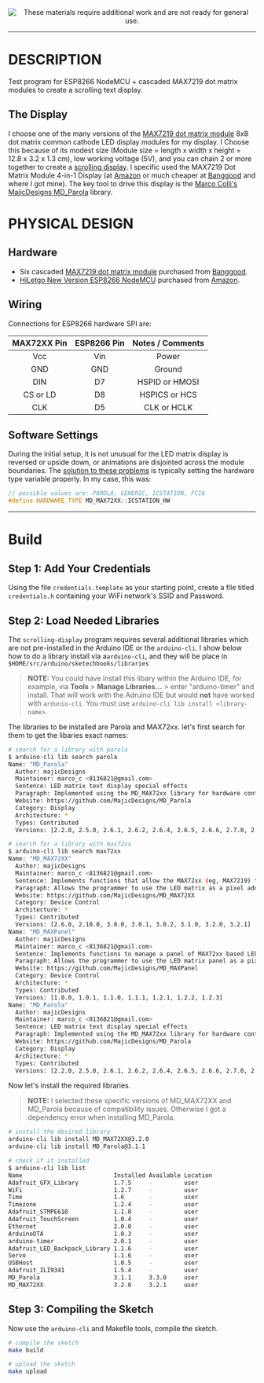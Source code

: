 <!--
Maintainer:   jeffskinnerbox@yahoo.com / www.jeffskinnerbox.me
Version:      0.2.0
-->


<div align="center">
<img src="http://www.foxbyrd.com/wp-content/uploads/2018/02/file-4.jpg" title="These materials require additional work and are not ready for general use." align="center">
</div>


---

# DESCRIPTION
Test program for ESP8266 NodeMCU + cascaded MAX7219 dot matrix modules to create a scrolling text display.

## The Display
I choose one of the many versions of the [MAX7219 dot matrix module][08]
8x8 dot matrix common cathode LED display modules for my display.
I Choose this because of its modest size
(Module size = length x width x height = 12.8 x 3.2 x 1.3 cm),
low working voltage (5V),
and you can chain 2 or more together to create a [scrolling display][10].
I specific used the MAX7219 Dot Matrix Module 4-in-1 Display
(at [Amazon][06] or much cheaper at [Banggood][07] and where I got mine).
The key tool to drive this display is the [Marco Colli's MajicDesigns MD_Parola][09] library.

# PHYSICAL DESIGN
## Hardware
* Six cascaded [MAX7219 dot matrix module][08] purchased from [Banggood][07].
* [HiLetgo New Version ESP8266 NodeMCU][02] purchased from [Amazon][01].

## Wiring
Connections for ESP8266 hardware SPI are:

|   MAX72XX Pin  | ESP8266 Pin  |   Notes / Comments  |
|:--------------:|:------------:|:-------------------:|
| Vcc            | Vin          | Power               |
| GND            | GND          | Ground              |
| DIN            | D7           | HSPID or HMOSI      |
| CS or LD       | D8           | HSPICS or HCS       |
| CLK            | D5           | CLK or HCLK         |

## Software Settings
During the initial setup, it is not unusual for the LED matrix display
is reversed or upside down, or animations are disjointed across the module boundaries.
The [solution to these problems][03] is typically setting the hardware type
variable properly.
In my case, this was:

```c++
// possible values are: PAROLA, GENERIC, ICSTATION, FC16
#define HARDWARE_TYPE MD_MAX72XX::ICSTATION_HW
```

---

# Build

## Step 1: Add Your Credentials
Using the file `credentials.template` as your starting point,
create a file titled `credentials.h` containing your WiFi network's
SSID and Password.

## Step 2: Load Needed Libraries
The `scrolling-display` program
requires several additional libraries which are not
pre-installed in the Arduino IDE or the `arduino-cli`.
I show below how to do a library install via a`arduino-cli`,
and they will be place in `$HOME/src/arduino/sketechbooks/libraries`

>**NOTE:** You could have install this libary within the Arduino IDE, for example,
>via **Tools** > **Manage Libraries...** > enter "arduino-timer" and install.
>That will work with the Adruino IDE but would **not** have worked with `ardunio-cli`.
>You must use `arduino-cli lib install <library-name>`.

The libraries to be installed are Parola and MAX72xx.
let's first search for them to get the libaries exact names:

```bash
# search for a library with parola
$ arduino-cli lib search parola
Name: "MD_Parola"
  Author: majicDesigns
  Maintainer: marco_c <8136821@gmail.com>
  Sentence: LED matrix text display special effects
  Paragraph: Implemented using the MD_MAX72xx library for hardware control. Provides functions to simplify the implementation of text special effects on the LED matrix.
  Website: https://github.com/MajicDesigns/MD_Parola
  Category: Display
  Architecture: *
  Types: Contributed
  Versions: [2.2.0, 2.5.0, 2.6.1, 2.6.2, 2.6.4, 2.6.5, 2.6.6, 2.7.0, 2.7.1, 2.7.2, 2.7.3, 2.7.4, 3.0.0, 3.0.1, 3.0.2, 3.1.0, 3.1.1, 3.2.0, 3.3.0]

# search for a library with max72xx
$ arduino-cli lib search max72xx
Name: "MD_MAX72XX"
  Author: majicDesigns
  Maintainer: marco_c <8136821@gmail.com>
  Sentence: Implements functions that allow the MAX72xx (eg, MAX7219) to be used for LED matrices (64 individual LEDs)
  Paragraph: Allows the programmer to use the LED matrix as a pixel addressable display.
  Website: https://github.com/MajicDesigns/MD_MAX72XX
  Category: Device Control
  Architecture: *
  Types: Contributed
  Versions: [2.6.0, 2.10.0, 3.0.0, 3.0.1, 3.0.2, 3.1.0, 3.2.0, 3.2.1]
Name: "MD_MAXPanel"
  Author: majicDesigns
  Maintainer: marco_c <8136821@gmail.com>
  Sentence: Implements functions to manage a panel of MAX72xx based LED modules
  Paragraph: Allows the programmer to use the LED matrix panel as a pixel addressable display for graphics and text.
  Website: https://github.com/MajicDesigns/MD_MAXPanel
  Category: Device Control
  Architecture: *
  Types: Contributed
  Versions: [1.0.0, 1.0.1, 1.1.0, 1.1.1, 1.2.1, 1.2.2, 1.2.3]
Name: "MD_Parola"
  Author: majicDesigns
  Maintainer: marco_c <8136821@gmail.com>
  Sentence: LED matrix text display special effects
  Paragraph: Implemented using the MD_MAX72xx library for hardware control. Provides functions to simplify the implementation of text special effects on the LED matrix.
  Website: https://github.com/MajicDesigns/MD_Parola
  Category: Display
  Architecture: *
  Types: Contributed
  Versions: [2.2.0, 2.5.0, 2.6.1, 2.6.2, 2.6.4, 2.6.5, 2.6.6, 2.7.0, 2.7.1, 2.7.2, 2.7.3, 2.7.4, 3.0.0, 3.0.1, 3.0.2, 3.1.0, 3.1.1, 3.2.0, 3.3.0]
```

Now let's install the required libraries.

>**NOTE:** I selected these specific versions of MD_MAX72XX
>and MD_Parola because of compatibility issues.
>Otherwise I got a dependency error when installing MD_Parola.

```bash
# install the desired library
arduino-cli lib install MD_MAX72XX@3.2.0
arduino-cli lib install MD_Parola@3.1.1

# check if it installed
$ arduino-cli lib list
Name                          Installed Available Location
Adafruit_GFX_Library          1.7.5     -         user
WiFi                          1.2.7     -         user
Time                          1.6       -         user
Timezone                      1.2.4     -         user
Adafruit_STMPE610             1.1.0     -         user
Adafruit_TouchScreen          1.0.4     -         user
Ethernet                      2.0.0     -         user
ArduinoOTA                    1.0.3     -         user
arduino-timer                 2.0.1     -         user
Adafruit_LED_Backpack_Library 1.1.6     -         user
Servo                         1.1.6     -         user
USBHost                       1.0.5     -         user
Adafruit_ILI9341              1.5.4     -         user
MD_Parola                     3.1.1     3.3.0     user
MD_MAX72XX                    3.2.0     3.2.1     user
```

## Step 3: Compiling the Sketch
Now use the `arduino-cli` and Makefile tools, compile the sketch.

```bash
# compile the sketch
make build

# upload the sketch
make upload
```



[01]:https://www.amazon.com/gp/product/B010O1G1ES
[02]:https://www.miniarduino.com/hiletgo-new-version-esp8266-nodemcu-lua-cp2102-esp-12e-internet-wifi-development-board-open-source-serial-wireless-module-works-great-with-arduino-ide-micropython/
[03]:https://arduinoplusplus.wordpress.com/2017/04/14/parola-a-to-z-adapting-for-different-hardware/

[06]:https://www.amazon.com/WMYCONGCONG-MAX7219-Display-Arduino-Microcontroller/dp/B07FT6MZ7R/Dref=asc_df_B07FT6MZ7R/
[07]:https://www.banggood.com/3Pcs-MAX7219-Dot-Matrix-Module-4-in-1-Display-Screen-For-Arduino-p-1230975.html
[08]:https://www.openimpulse.com/blog/products-page/product-category/max7219-led-dot-matrix-module/
[09]:https://github.com/MajicDesigns/MD_Parola
[10]:https://www.youtube.com/watch?v=i_8tvPwT6OE
